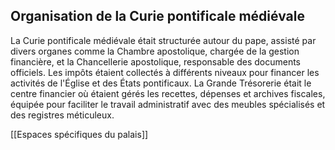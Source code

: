 ## Organisation de la Curie pontificale médiévale

La Curie pontificale médiévale était structurée autour du pape, assisté par divers organes comme la Chambre apostolique, chargée de la gestion financière, et la Chancellerie apostolique, responsable des documents officiels. Les impôts étaient collectés à différents niveaux pour financer les activités de l'Église et des États pontificaux. La Grande Trésorerie était le centre financier où étaient gérés les recettes, dépenses et archives fiscales, équipée pour faciliter le travail administratif avec des meubles spécialisés et des registres méticuleux.


[[Espaces spécifiques du palais]]